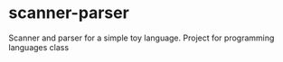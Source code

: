 # scanner-parser
Scanner and parser for a simple toy language. Project for programming languages class
